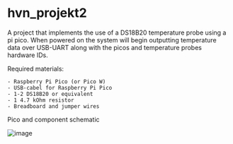 # hvn_projekt2
A project that implements the use of a DS18B20 temperature probe using a pi pico.
When powered on the system will begin outputting temperature data over USB-UART along
with the picos and temperature probes hardware IDs.


Required materials:
```
- Raspberry Pi Pico (or Pico W)
- USB-cabel for Raspberry Pi Pico
- 1-2 DS18B20 or equivalent
- 1 4.7 kOhm resistor
- Breadboard and jumper wires
```


Pico and component schematic

![image](https://github.com/D-Kula/hvn_projekt2/assets/121364706/a382f62b-66d0-4054-87b3-41e413f940ce)

